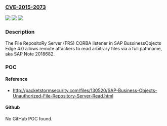 ### [CVE-2015-2073](https://cve.mitre.org/cgi-bin/cvename.cgi?name=CVE-2015-2073)
![](https://img.shields.io/static/v1?label=Product&message=n%2Fa&color=blue)
![](https://img.shields.io/static/v1?label=Version&message=n%2Fa&color=blue)
![](https://img.shields.io/static/v1?label=Vulnerability&message=n%2Fa&color=brighgreen)

### Description

The File RepositoRy Server (FRS) CORBA listener in SAP BussinessObjects Edge 4.0 allows remote attackers to read arbitrary files via a full pathname, aka SAP Note 2018682.

### POC

#### Reference
- http://packetstormsecurity.com/files/130520/SAP-Business-Objects-Unauthorized-File-Repository-Server-Read.html

#### Github
No GitHub POC found.

